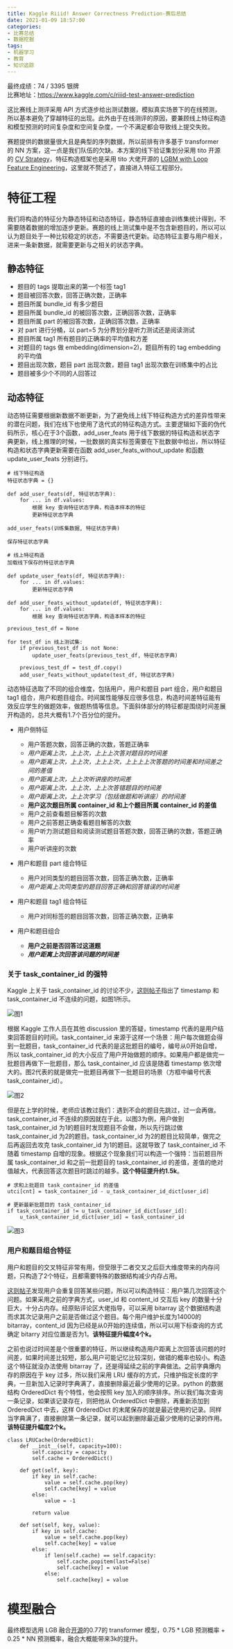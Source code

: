 ```yaml
---
title: Kaggle Riiid! Answer Correctness Prediction-赛后总结
date: 2021-01-09 18:57:00
categories: 
- 比赛总结
- 数据挖掘
tags:
- 机器学习
- 教育
- 知识追踪
---
```

最终成绩：74 / 3395 银牌  
比赛地址：https://www.kaggle.com/c/riiid-test-answer-prediction

这比赛线上测评采用 API 方式逐步给出测试数据，模拟真实场景下的在线预测，所以基本避免了穿越特征的出现。此外由于在线测评的原因，要兼顾线上特征构造和模型预测的时间复杂度和空间复杂度，一个不满足都会导致线上提交失败。

赛题提供的数据量很大且是典型的序列数据，所以前排有许多基于 transformer 的 NN 方案，这一点是我们队伍的欠缺。本方案的线下验证集划分采用 tito 开源的 [CV Strategy](https://www.kaggle.com/its7171/cv-strategy)，特征构造框架也是采用 tito 大佬开源的 [LGBM with Loop Feature Engineering](https://www.kaggle.com/its7171/lgbm-with-loop-feature-engineering)，这里就不赘述了，直接进入特征工程部分。

# 特征工程
我们将构造的特征分为静态特征和动态特征，静态特征直接由训练集统计得到，不需要随着数据的增加逐步更新。赛题的线上测试集中是不包含新题目的，所以可以认为题目处于一种比较稳定的状态，不需要迭代更新。动态特征主要与用户相关，进来一条新数据，就需要更新与之相关的状态字典。

## 静态特征
* 题目的 tags 提取出来的第一个标签 tag1
* 题目被回答次数，回答正确次数，正确率
* 题目所属 bundle_id 有多少题目
* 题目所属 bundle_id 的被回答次数，正确回答次数，正确率
* 题目所属 part 的被回答次数，正确回答次数，正确率
* 对 part 进行分桶，以 part=5 为分界划分是听力测试还是阅读测试
* 题目所属 tag1 所有题目的正确率的平均值和方差
* 对题目的 tags 做 embedding(dimension=2)，题目所有的 tag embedding 的平均值
* 题目出现次数，题目 part 出现次数，题目 tag1 出现次数在训练集中的占比
* 题目被多少个不同的人回答过

## 动态特征
动态特征需要根据新数据不断更新，为了避免线上线下特征构造方式的差异性带来的潜在问题，我们在线下也使用了迭代式的特征构造方式。主要逻辑如下面的伪代码所示，核心在于3个函数，add_user_feats 用于线下数据的特征构造和状态字典更新，线上推理的时候，一批数据的真实标签需要在下批数据中给出，所以特征构造和状态字典更新需要在函数 add_user_feats_without_update 和函数 update_user_feats 分别进行。

```
# 线下特征构造
特征状态字典 = {}

def add_user_feats(df, 特征状态字典):
    for ... in df.values:
        根据 key 查询特征状态字典，构造本样本的特征
        更新特征状态字典

add_user_feats(训练集数据, 特征状态字典)

保存特征状态字典

# 线上特征构造
加载线下保存的特征状态字典

def update_user_feats(df, 特征状态字典):
    for ... in df.values:
        更新特征状态字典

def add_user_feats_without_update(df, 特征状态字典):
    for ... in df.values:
        根据 key 查询特征状态字典，构造本样本的特征

previous_test_df = None

for test_df in 线上测试集:
    if previous_test_df is not None:
        update_user_feats(previous_test_df, 特征状态字典)

    previous_test_df = test_df.copy()
    add_user_feats_without_update(test_df, 特征状态字典)
```
动态特征选取了不同的组合维度，包括用户，用户和题目 part 组合，用户和题目 tag1 组合，用户和题目组合。时间属性能够反应很多信息，构造时间差特征能有效反应学生的做题效率，做题热情等信息。下面斜体部分的特征都是围绕时间差展开构造的，总共大概有1.7个百分位的提升。

* 用户侧特征
  * 用户答题次数，回答正确的次数，答题正确率
  * *用户距离上次，上上次，上上上次答对题目的时间差*
  * *用户距离上次，上上次，上上上次，上上上上次答题的时间差和时间差之间的差值*
  * *用户距离上次，上上次听讲座的时间差*
  * *用户距离上次，上上次，上上次答错题目的时间差*
  * *用户距离上次，上上次学习（包括做题和听讲座）的时间差*
  * **用户这次题目所属 container_id 和上个题目所属 container_id 的差值**
  * 用户之前查看题目解答的次数
  * 用户之前答题正确查看题目解答的次数
  * 用户听力测试题目和阅读测试题目答题次数，回答正确的次数，答题正确率
  * 用户听讲座的次数
  
* 用户和题目 part 组合特征
  * 用户对同类型的题目回答次数，回答正确次数，正确率
  * *用户距离上次同类型的题目回答正确和回答错误的时间差*

* 用户和题目 tag1 组合特征
  * 用户对同标签的题目回答次数，回答正确次数，正确率

* 用户和题目组合
  * **用户之前是否回答过这道题**
  * ***用户距离上次回答该问题的时间差***

### 关于 task_container_id 的强特
Kaggle 上关于 task_container_id 的讨论不少，[这则帖子](https://www.kaggle.com/c/riiid-test-answer-prediction/discussion/189465)指出了 timestamp 和 task_container_id 不连续的问题，如图1所示。  

![图1](https://pic.logicjake.xyz/kaggle_riiid_1.png)  


根据 Kaggle 工作人员在其他 discussion 里的答疑，timestamp 代表的是用户结束回答题目的时间。task_container_id 来源于这样一个场景：用户每次做题会得到一批题目，task_container_id 代表的是这批题目的编号，编号从0开始自增，所以 task_container_id 的大小反应了用户开始做题的顺序。如果用户都是做完一批题目再做下一批题目，那么 task_container_id 应该是随着 timestamp 依次增大的。图2代表的就是做完一批题目再做下一批题目的场景（方框中编号代表 task_container_id）。  

![图2](https://pic.logicjake.xyz/kaggle_riiid_2.png)  


但是在上学的时候，老师应该教过我们：遇到不会的题目先跳过，过一会再做。task_container_id 不连续的原因就在于此，以图3为例，用户做到 task_container_id 为1的题目时发现题目不会做，所以先行跳过做 task_container_id 为2的题目。task_container_id 为2的题目比较简单，做完之后再返回去攻克 task_container_id 为1的题目。这就导致了 task_container_id 不随着 timestamp 自增的现象。根据这个现象我们可以构造一个强特：当前题目所属 task_container_id 和之前一批题目的 task_container_id 的差值，差值的绝对值越大，代表回答这次题目时跳过的越多。**这个特征提升约1.5k**。

```
# 求和上批题目 task_container_id 的差值
utci[cnt] = task_container_id - u_task_container_id_dict[user_id]

# 更新最新批题目的 task_container_id 
if task_container_id != u_task_container_id_dict[user_id]:
    u_task_container_id_dict[user_id] = task_container_id

```

![图3](https://pic.logicjake.xyz/kaggle_riiid_3.png)

### 用户和题目组合特征
用户和题目的交叉特征非常有用，但受限于二者交叉之后巨大维度带来的内存问题，只构造了2个特征，且都需要特殊的数据结构减少内存占用。

[这则帖子](https://www.kaggle.com/c/riiid-test-answer-prediction/discussion/194266)发现用户会重复回答某些问题，所以可以构造特征：用户第几次回答这个问题。如果采用之前的字典方式，user_id 和 content_id 交互后 key 的数量十分巨大，十分占内存。经原贴评论区大佬指导，可以采用 bitarray 这个数据结构退而求其次记录用户之前是否做过这个题目。每个用户维护长度为14000的 bitarray，content_id 因为已经是从0开始的连续值，所以可以用下标查询的方式确定 bitarry 对应位置是否为1。**该特征提升幅度4个k。**

之前也说过时间差是个很重要的特征，所以继续构造用户距离上次回答该问题的时间差，如果时间差比较短，那么用户可能记忆比较深刻，做错的概率也较小。构造这个特征就没办法使用 bitarray 了，还是得延续之前的字典做法。之前字典爆内存的原因在于 key 过多，所以我们采用 LRU 缓存的方式，只维护指定长度的字典，一旦新加入记录时字典满了，直接删除最近最少使用的记录。python 的数据结构 OrderedDict 有个特性，他会按照 key 加入的顺序排序。所以我们每次查询一条记录，如果该记录存在，则把他从 OrderedDict 中删除，再重新添加到 OrderedDict 中去，这样 OrderedDict 的末尾保存的就是最近使用的记录。同样当字典满了，直接删除第一条记录，就可以起到删除最近最少使用的记录的作用。**该特征提升幅度2个k。**

```
class LRUCache(OrderedDict):
    def __init__(self, capacity=100):
        self.capacity = capacity
        self.cache = OrderedDict()

    def get(self, key):
        if key in self.cache:
            value = self.cache.pop(key)
            self.cache[key] = value
        else:
            value = -1

        return value

    def set(self, key, value):
        if key in self.cache:
            value = self.cache.pop(key)
            self.cache[key] = value
        else:
            if len(self.cache) == self.capacity:
                self.cache.popitem(last=False)
                self.cache[key] = value
            else:
                self.cache[key] = value
```

# 模型融合
最终模型选用 LGB 融合[开源](https://www.kaggle.com/gilfernandes/riiid-self-attention-transformer)的0.77的 transformer 模型，0.75 * LGB 预测概率 + 0.25 * NN 预测概率，融合大概能带来3k的提升。